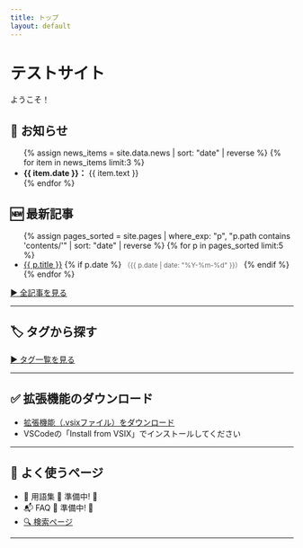 ```yaml
---
title: トップ
layout: default
---
```


# テストサイト

ようこそ！

<div class="notice-box">
<h2>📢 お知らせ</h2>
<ul>
  {% assign news_items = site.data.news | sort: "date" | reverse %}
  {% for item in news_items limit:3 %}
    <li><strong>{{ item.date }}：</strong> {{ item.text }}</li>
  {% endfor %}
</ul>
</div>

## 🆕 最新記事
<ul>
  {% assign pages_sorted = site.pages | where_exp: "p", "p.path contains 'contents/'" | sort: "date" | reverse %}
  {% for p in pages_sorted limit:5 %}
    <li>
      <a href="{{ site.baseurl }}{{ p.url }}">{{ p.title }}</a>
      {% if p.date %}
        <span style="font-size: 0.85em; color: #666;">（{{ p.date | date: "%Y-%m-%d" }}）</span>
      {% endif %}
    </li>
  {% endfor %}
</ul>

[▶ 全記事を見る](all_contents_list.md)

---

## 🏷 タグから探す

[▶ タグ一覧を見る](tags/index.html)

---

## ✅ 拡張機能のダウンロード

- [拡張機能（.vsixファイル）をダウンロード](https://github.com/PicricAcid/manual-site-extension)
- VSCodeの「Install from VSIX」でインストールしてください

---

## 🧭 よく使うページ

- 📖 用語集   🚧 準備中! 🚧
- 📬 FAQ   🚧 準備中! 🚧
- [🔍 検索ページ](search.html)

---
